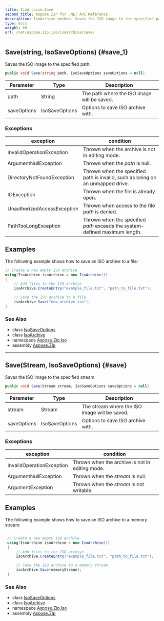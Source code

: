 ```yaml
---
title: IsoArchive.Save
second_title: Aspose.ZIP for .NET API Reference
description: IsoArchive method. Saves the ISO image to the specified path
type: docs
weight: 80
url: /net/aspose.zip.iso/isoarchive/save/
---
```

## Save(string, IsoSaveOptions) {#save_1}

Saves the ISO image to the specified path.

```csharp
public void Save(string path, IsoSaveOptions saveOptions = null)
```

| Parameter | Type | Description |
| --- | --- | --- |
| path | String | The path where the ISO image will be saved. |
| saveOptions | IsoSaveOptions | Options to save ISO archive with. |

### Exceptions

| exception | condition |
| --- | --- |
| InvalidOperationException | Thrown when the archive is not in editing mode. |
| ArgumentNullException | Thrown when the *path* is null. |
| DirectoryNotFoundException | Thrown when the specified path is invalid, such as being on an unmapped drive. |
| IOException | Thrown when the file is already open. |
| UnauthorizedAccessException | Thrown when access to the file *path* is denied. |
| PathTooLongException | Thrown when the specified *path* exceeds the system-defined maximum length. |

## Examples

The following example shows how to save an ISO archive to a file:

```csharp
// Create a new empty ISO archive
using(IsoArchive isoArchive = new IsoArchive())
{
    // Add files to the ISO archive
    isoArchive.CreateEntry("example_file.txt", "path_to_file.txt");

    // Save the ISO archive to a file
    isoArchive.Save("new_archive.iso");
}
```

### See Also

* class [IsoSaveOptions](../../isosaveoptions/)
* class [IsoArchive](../)
* namespace [Aspose.Zip.Iso](../../isoarchive/)
* assembly [Aspose.Zip](../../../)

---

## Save(Stream, IsoSaveOptions) {#save}

Saves the ISO image to the specified stream.

```csharp
public void Save(Stream stream, IsoSaveOptions saveOptions = null)
```

| Parameter | Type | Description |
| --- | --- | --- |
| stream | Stream | The stream where the ISO image will be saved. |
| saveOptions | IsoSaveOptions | Options to save ISO archive with. |

### Exceptions

| exception | condition |
| --- | --- |
| InvalidOperationException | Thrown when the archive is not in editing mode. |
| ArgumentNullException | Thrown when the *stream* is null. |
| ArgumentException | Thrown when the *stream* is not writable. |

## Examples

The following example shows how to save an ISO archive to a memory stream:

```csharp

 // Create a new empty ISO archive
 using(IsoArchive isoArchive = new IsoArchive())
 {
     // Add files to the ISO archive
     isoArchive.CreateEntry("example_file.txt", "path_to_file.txt");

     // Save the ISO archive to a memory stream
     isoArchive.Save(memoryStream);
 }
```

### See Also

* class [IsoSaveOptions](../../isosaveoptions/)
* class [IsoArchive](../)
* namespace [Aspose.Zip.Iso](../../isoarchive/)
* assembly [Aspose.Zip](../../../)


